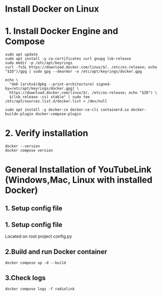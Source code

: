 # Install Docker on Linux

# 1. Install Docker Engine and Compose 
```shell script
sudo apt update
sudo apt install -y ca-certificates curl gnupg lsb-release
sudo mkdir -p /etc/apt/keyrings
curl -fsSL https://download.docker.com/linux/$(. /etc/os-release; echo "$ID")/gpg | sudo gpg --dearmor -o /etc/apt/keyrings/docker.gpg

echo \
  "deb [arch=$(dpkg --print-architecture) signed-by=/etc/apt/keyrings/docker.gpg] \
  https://download.docker.com/linux/$(. /etc/os-release; echo "$ID") \
  $(lsb_release -cs) stable" | sudo tee /etc/apt/sources.list.d/docker.list > /dev/null

sudo apt install -y docker-ce docker-ce-cli containerd.io docker-buildx-plugin docker-compose-plugin
```
# 2. Verify installation
```shell script
docker --version
docker compose version
```



# General Installation of YouTubeLink (Windows,Mac, Linux with installed Docker)
## 1. Setup config file
## 1. Setup config file
Located on root project config.py

## 2.Build and run Docker container
```shell script
docker compose up -d --build
```
## 3.Check logs
```shell script
docker compose logs -f radiolink
```